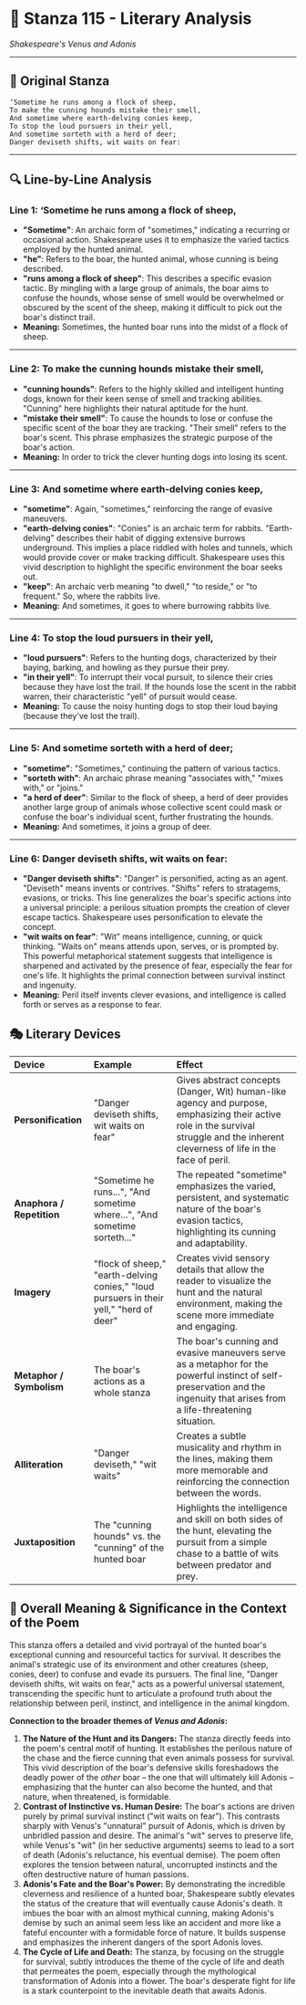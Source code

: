 # 🌹 Stanza 115 - Literary Analysis
*Shakespeare's Venus and Adonis*

---

## 📖 Original Stanza
```
‘Sometime he runs among a flock of sheep,
To make the cunning hounds mistake their smell,
And sometime where earth-delving conies keep,
To stop the loud pursuers in their yell,    
And sometime sorteth with a herd of deer;
Danger deviseth shifts, wit waits on fear:
```

---

## 🔍 Line-by-Line Analysis

### Line 1: ‘Sometime he runs among a flock of sheep,
*   **"Sometime"**: An archaic form of "sometimes," indicating a recurring or occasional action. Shakespeare uses it to emphasize the varied tactics employed by the hunted animal.
*   **"he"**: Refers to the boar, the hunted animal, whose cunning is being described.
*   **"runs among a flock of sheep"**: This describes a specific evasion tactic. By mingling with a large group of animals, the boar aims to confuse the hounds, whose sense of smell would be overwhelmed or obscured by the scent of the sheep, making it difficult to pick out the boar's distinct trail.
*   **Meaning:** Sometimes, the hunted boar runs into the midst of a flock of sheep.

---

### Line 2: To make the cunning hounds mistake their smell,
*   **"cunning hounds"**: Refers to the highly skilled and intelligent hunting dogs, known for their keen sense of smell and tracking abilities. "Cunning" here highlights their natural aptitude for the hunt.
*   **"mistake their smell"**: To cause the hounds to lose or confuse the specific scent of the boar they are tracking. "Their smell" refers to the boar's scent. This phrase emphasizes the strategic purpose of the boar's action.
*   **Meaning:** In order to trick the clever hunting dogs into losing its scent.

---

### Line 3: And sometime where earth-delving conies keep,
*   **"sometime"**: Again, "sometimes," reinforcing the range of evasive maneuvers.
*   **"earth-delving conies"**: "Conies" is an archaic term for rabbits. "Earth-delving" describes their habit of digging extensive burrows underground. This implies a place riddled with holes and tunnels, which would provide cover or make tracking difficult. Shakespeare uses this vivid description to highlight the specific environment the boar seeks out.
*   **"keep"**: An archaic verb meaning "to dwell," "to reside," or "to frequent." So, where the rabbits live.
*   **Meaning:** And sometimes, it goes to where burrowing rabbits live.

---

### Line 4: To stop the loud pursuers in their yell,
*   **"loud pursuers"**: Refers to the hunting dogs, characterized by their baying, barking, and howling as they pursue their prey.
*   **"in their yell"**: To interrupt their vocal pursuit, to silence their cries because they have lost the trail. If the hounds lose the scent in the rabbit warren, their characteristic "yell" of pursuit would cease.
*   **Meaning:** To cause the noisy hunting dogs to stop their loud baying (because they've lost the trail).

---

### Line 5: And sometime sorteth with a herd of deer;
*   **"sometime"**: "Sometimes," continuing the pattern of various tactics.
*   **"sorteth with"**: An archaic phrase meaning "associates with," "mixes with," or "joins."
*   **"a herd of deer"**: Similar to the flock of sheep, a herd of deer provides another large group of animals whose collective scent could mask or confuse the boar's individual scent, further frustrating the hounds.
*   **Meaning:** And sometimes, it joins a group of deer.

---

### Line 6: Danger deviseth shifts, wit waits on fear:
*   **"Danger deviseth shifts"**: "Danger" is personified, acting as an agent. "Deviseth" means invents or contrives. "Shifts" refers to stratagems, evasions, or tricks. This line generalizes the boar's specific actions into a universal principle: a perilous situation prompts the creation of clever escape tactics. Shakespeare uses personification to elevate the concept.
*   **"wit waits on fear"**: "Wit" means intelligence, cunning, or quick thinking. "Waits on" means attends upon, serves, or is prompted by. This powerful metaphorical statement suggests that intelligence is sharpened and activated by the presence of fear, especially the fear for one's life. It highlights the primal connection between survival instinct and ingenuity.
*   **Meaning:** Peril itself invents clever evasions, and intelligence is called forth or serves as a response to fear.

## 🎭 Literary Devices

| Device             | Example                               | Effect                                                                                                                                                                                            |
| :----------------- | :------------------------------------ | :------------------------------------------------------------------------------------------------------------------------------------------------------------------------------------------------ |
| **Personification** | "Danger deviseth shifts, wit waits on fear" | Gives abstract concepts (Danger, Wit) human-like agency and purpose, emphasizing their active role in the survival struggle and the inherent cleverness of life in the face of peril.           |
| **Anaphora / Repetition** | "Sometime he runs...", "And sometime where...", "And sometime sorteth..." | The repeated "sometime" emphasizes the varied, persistent, and systematic nature of the boar's evasion tactics, highlighting its cunning and adaptability.                                      |
| **Imagery**        | "flock of sheep," "earth-delving conies," "loud pursuers in their yell," "herd of deer" | Creates vivid sensory details that allow the reader to visualize the hunt and the natural environment, making the scene more immediate and engaging.                                                |
| **Metaphor / Symbolism** | The boar's actions as a whole stanza | The boar's cunning and evasive maneuvers serve as a metaphor for the powerful instinct of self-preservation and the ingenuity that arises from a life-threatening situation.                       |
| **Alliteration**   | "Danger deviseth," "wit waits"        | Creates a subtle musicality and rhythm in the lines, making them more memorable and reinforcing the connection between the words.                                                                 |
| **Juxtaposition**  | The "cunning hounds" vs. the "cunning" of the hunted boar | Highlights the intelligence and skill on both sides of the hunt, elevating the pursuit from a simple chase to a battle of wits between predator and prey.                                          |

## 🎯 Overall Meaning & Significance in the Context of the Poem

This stanza offers a detailed and vivid portrayal of the hunted boar's exceptional cunning and resourceful tactics for survival. It describes the animal's strategic use of its environment and other creatures (sheep, conies, deer) to confuse and evade its pursuers. The final line, "Danger deviseth shifts, wit waits on fear," acts as a powerful universal statement, transcending the specific hunt to articulate a profound truth about the relationship between peril, instinct, and intelligence in the animal kingdom.

**Connection to the broader themes of *Venus and Adonis*:**

1.  **The Nature of the Hunt and its Dangers:** The stanza directly feeds into the poem's central motif of hunting. It establishes the perilous nature of the chase and the fierce cunning that even animals possess for survival. This vivid description of the boar's defensive skills foreshadows the deadly power of the *other* boar – the one that will ultimately kill Adonis – emphasizing that the hunter can also become the hunted, and that nature, when threatened, is formidable.
2.  **Contrast of Instinctive vs. Human Desire:** The boar's actions are driven purely by primal survival instinct ("wit waits on fear"). This contrasts sharply with Venus's "unnatural" pursuit of Adonis, which is driven by unbridled passion and desire. The animal's "wit" serves to preserve life, while Venus's "wit" (in her seductive arguments) seems to lead to a sort of death (Adonis's reluctance, his eventual demise). The poem often explores the tension between natural, uncorrupted instincts and the often destructive nature of human passions.
3.  **Adonis's Fate and the Boar's Power:** By demonstrating the incredible cleverness and resilience of a hunted boar, Shakespeare subtly elevates the status of the creature that will eventually cause Adonis's death. It imbues the boar with an almost mythical cunning, making Adonis's demise by such an animal seem less like an accident and more like a fateful encounter with a formidable force of nature. It builds suspense and emphasizes the inherent dangers of the sport Adonis loves.
4.  **The Cycle of Life and Death:** The stanza, by focusing on the struggle for survival, subtly introduces the theme of the cycle of life and death that permeates the poem, especially through the mythological transformation of Adonis into a flower. The boar's desperate fight for life is a stark counterpoint to the inevitable death that awaits Adonis.
